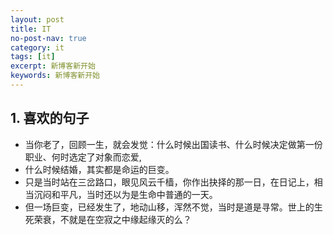 ```yaml
---
layout: post
title: IT
no-post-nav: true
category: it
tags: [it]
excerpt: 新博客新开始
keywords: 新博客新开始
---
```



## 1. 喜欢的句子

- 当你老了，回顾一生，就会发觉：什么时候出国读书、什么时候决定做第一份职业、何时选定了对象而恋爱,
- 什么时候结婚，其实都是命运的巨变。
- 只是当时站在三岔路口，眼见风云千樯，你作出抉择的那一日，在日记上，相当沉闷和平凡，当时还以为是生命中普通的一天。
- 但一场巨变，已经发生了，地动山移，浑然不觉，当时是道是寻常。世上的生死荣衰，不就是在空寂之中缘起缘灭的么？
